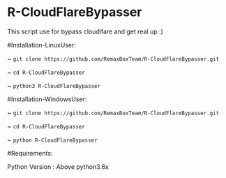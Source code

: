 # R-CloudFlareBypasser
This script use for bypass cloudlfare and get real up :)


#Installation-LinuxUser:

~ `git clone https://github.com/RemaxBoxTeam/R-CloudFlareBypasser.git`

~ `cd R-CloudFlareBypasser`

~ `python3 R-CloudFlareBypasser`


#Installation-WindowsUser:

~ `git clone https://github.com/RemaxBoxTeam/R-CloudFlareBypasser.git`

~ `cd R-CloudFlareBypasser`

~ `python R-CloudFlareBypasser`


#Requirements:

Python Version : Above python3.6x
